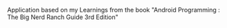 Application based on my Learnings from the book "Android Programming : The Big Nerd Ranch Guide 3rd Edition"
